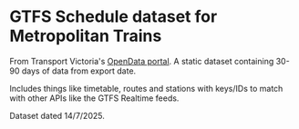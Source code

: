 # GTFS Schedule dataset for Metropolitan Trains

From Transport Victoria's [OpenData portal](https://opendata.transport.vic.gov.au/dataset/gtfs-schedule). A static dataset containing 30-90 days of data from export date.

Includes things like timetable, routes and stations with keys/IDs to match with other APIs like the GTFS Realtime feeds.

Dataset dated 14/7/2025.
